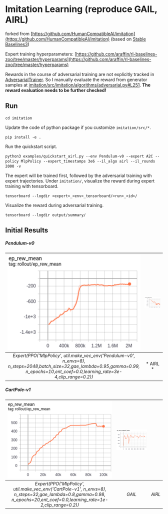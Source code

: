# Imitation Learning (reproduce GAIL, AIRL)
forked from [https://github.com/HumanCompatibleAI/imitation](https://github.com/HumanCompatibleAI/imitation) (based on [Stable Baselines3](https://stable-baselines3.readthedocs.io/en/master/index.html))

Expert training hyperparameters: [https://github.com/araffin/rl-baselines-zoo/tree/master/hyperparams](https://github.com/araffin/rl-baselines-zoo/tree/master/hyperparams)

Rewards in the course of adversarial training are not explicitly tracked in [AdversarialTrainer](https://github.com/krosac/imitation/blob/master/imitation/src/imitation/algorithms/adversarial.py).
So I manually evaluate the reward from generator samples at [imitation/src/imitation/algorithms/adversarial.py#L251](https://github.com/krosac/imitation/blob/master/imitation/src/imitation/algorithms/adversarial.py#L251). 
**The reward evaluation needs to be further checked!**

## Run
```
cd imitation
```
Update the code of python package if you customize ``imitation/src/*``. 
```
pip install -e .
```
Run the quickstart script.
```
python3 examples/quickstart_airl.py --env Pendulum-v0 --expert A2C --policy MlpPolicy --expert_timestamps 3e6 --il_algo airl --il_rounds 2000 -v
```
The expert will be trained first, followed by the adversarial training with expert trajectories.
Under ``imitation/``, visualize the reward during expert training with tensorboard.
```
tensorboard --logdir <expert>_<env>_tensorboard/<run>_<id>/
```
Visualize the reward during adversarial training.
```
tensorboard --logdir output/summary/
```

## Initial Results

##### Pendulum-v0
|![](https://github.com/krosac/imitation/blob/master/images/pendulum_ppo.PNG) | ![](https://github.com/krosac/imitation/blob/master/images/pendulum_ppo_airl_new.PNG)|
|:--:| :--:|
|*Expert(PPO('MlpPolicy', util.make_vec_env('Pendulum-v0', n_envs=8),<br> n_steps=2048,batch_size=32,gae_lambda=0.95,gamma=0.99,<br> n_epochs=10,ent_coef=0.0,learning_rate=3e-4,clip_range=0.2))* |* AIRL *|

##### CartPole-v1
|![](https://github.com/krosac/imitation/blob/master/images/cartpole_ppo.PNG)|![](https://github.com/krosac/imitation/blob/master/images/cartpole_gail_ppo.PNG)|![]()|
|:--:|:--:|:--:|
|*Expert(PPO('MlpPolicy', util.make_vec_env('CartPole-v1', n_envs=8),<br> n_steps=32,gae_lambda=0.8,gamma=0.98,<br> n_epochs=20,ent_coef=0.0,learning_rate=1e-2,clip_range=0.2))*|*GAIL*|*AIRL*|

